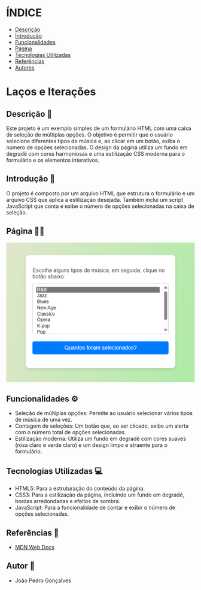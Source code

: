 # ÍNDICE

* [Descrição](#descrição)
* [Introdução](#introdução)
* [Funcionalidades](#funcionalidades)
* [Página](#página)
* [Tecnologias Utilizadas](#tecnologias-utilizadas)
* [Referências](#referências)
* [Autores](#autores)

# Laços e Iterações

## Descrição 📒
Este projeto é um exemplo simples de um formulário HTML com uma caixa de seleção de múltiplas opções. O objetivo é permitir que o usuário selecione diferentes tipos de música e, ao clicar em um botão, exiba o número de opções selecionadas. O design da página utiliza um fundo em degradê com cores harmoniosas e uma estilização CSS moderna para o formulário e os elementos interativos.

## Introdução 📖
O projeto é composto por um arquivo HTML que estrutura o formulário e um arquivo CSS que aplica a estilização desejada. Também inclui um script JavaScript que conta e exibe o número de opções selecionadas na caixa de seleção.

## Página 👨‍💻
![Página](img/lacos-e-iteracoes.png)

## Funcionalidades ⚙️
- Seleção de múltiplas opções: Permite ao usuário selecionar vários tipos de música de uma vez.
- Contagem de seleções: Um botão que, ao ser clicado, exibe um alerta com o número total de opções selecionadas.
- Estilização moderna: Utiliza um fundo em degradê com cores suaves (rosa claro e verde claro) e um design limpo e atraente para o formulário.

## Tecnologias Utilizadas 💻
- HTML5: Para a estruturação do conteúdo da página.
- CSS3: Para a estilização da página, incluindo um fundo em degradê, bordas arredondadas e efeitos de sombra.
- JavaScript: Para a funcionalidade de contar e exibir o número de opções selecionadas.

## Referências 📝
- [MDN Web Docs](https://developer.mozilla.org/pt-BR/docs/Web/JavaScript/Guide/Loops_and_iteration)

## Autor 👤
- João Pedro Gonçalves
